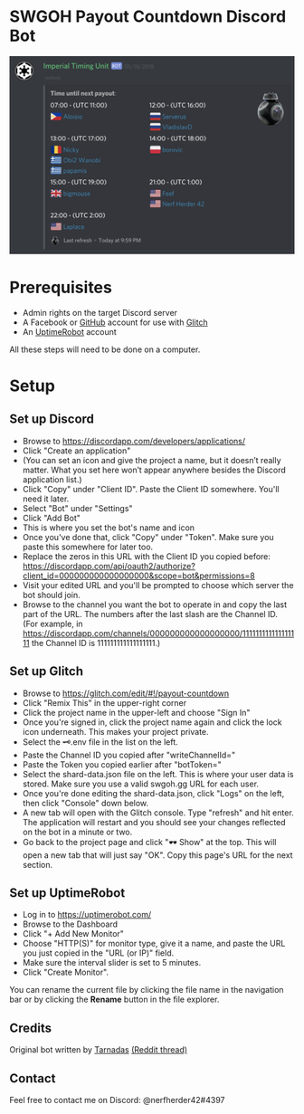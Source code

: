 # SWGOH Payout Countdown Discord Bot

![screenshot](/botscreenshot.png)

# Prerequisites

 - Admin rights on the target Discord server
 - A Facebook or [GitHub](https://github.com/) account for use with [Glitch](https://glitch.com/)
 - An [UptimeRobot](http://www.uptimerobot.com/) account

All these steps will need to be done on a computer.

# Setup

## Set up Discord

 - Browse to https://discordapp.com/developers/applications/
 - Click "Create an application"
 - (You can set an icon and give the project a name, but it doesn’t really matter. What you set here won’t appear anywhere besides the Discord application list.)
 - Click "Copy" under "Client ID". Paste the Client ID somewhere. You'll need it later.
 - Select "Bot" under "Settings"
 - Click "Add Bot"
 - This is where you set the bot's name and icon
 - Once you've done that, click "Copy" under "Token". Make sure you paste this somewhere for later too.
 - Replace the zeros in this URL with the Client ID you copied before: https://discordapp.com/api/oauth2/authorize?client_id=000000000000000000&scope=bot&permissions=8
 - Visit your edited URL and you'll be prompted to choose which server the bot should join.
 - Browse to the channel you want the bot to operate in and copy the last  part of the URL. The numbers after the last slash are the Channel ID. (For example, in https://discordapp.com/channels/000000000000000000/111111111111111111 the Channel ID is 111111111111111111.)

## Set up Glitch

 - Browse to https://glitch.com/edit/#!/payout-countdown
 - Click "Remix This" in the upper-right corner
 - Click the project name in the upper-left and choose "Sign In"
 - Once you're signed in, click the project name again and click the lock icon underneath. This makes your project private.
 - Select the 🗝.env file in the list on the left.
 - Paste the Channel ID you copied after "writeChannelId="
 - Paste the Token you copied earlier after "botToken="
 - Select the shard-data.json file on the left. This is where your user data is stored. Make sure you use a valid swgoh.gg URL for each user.
 - Once you're done editing the shard-data.json, click "Logs" on the left, then click "Console" down below. 
 - A new tab will open with the Glitch console. Type "refresh" and hit enter. The application will restart and you should see your changes reflected on the bot in a minute or two.
 - Go back to the project page and click "🕶 Show" at the top. This will open a new tab that will just say "OK". Copy this page's URL for the next section.

## Set up UptimeRobot

 - Log in to https://uptimerobot.com/
 - Browse to the Dashboard
 - Click "+ Add New Monitor"
 - Choose "HTTP(S)" for monitor type, give it a name, and paste the URL you just copied in the "URL (or IP)" field.
 - Make sure the interval slider is set to 5 minutes.
 - Click "Create Monitor".

You can rename the current file by clicking the file name in the navigation bar or by clicking the **Rename** button in the file explorer.

## Credits
Original bot written by [Tarnadas](https://github.com/Tarnadas/shard-payout) [(Reddit thread)](https://www.reddit.com/r/SWGalaxyOfHeroes/comments/71904d/i_made_a_discord_bot_for_our_shard_to_track_time/)

## Contact

Feel free to contact me on Discord: @nerfherder42#4397 
